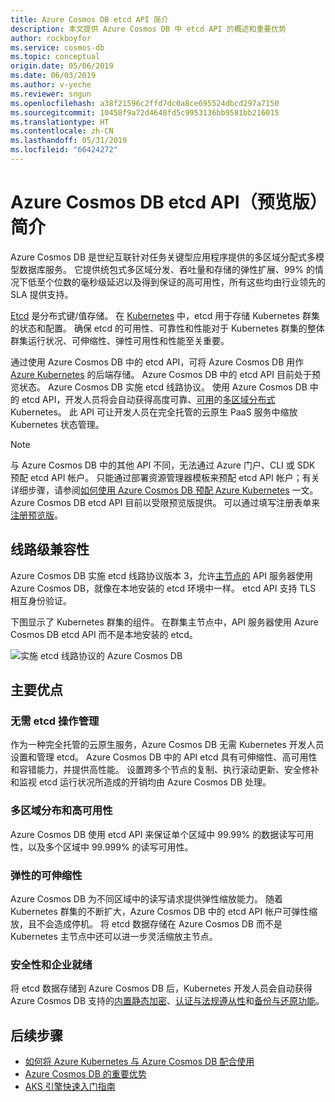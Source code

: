 ```yaml
---
title: Azure Cosmos DB etcd API 简介
description: 本文提供 Azure Cosmos DB 中 etcd API 的概述和重要优势
author: rockboyfor
ms.service: cosmos-db
ms.topic: conceptual
origin.date: 05/06/2019
ms.date: 06/03/2019
ms.author: v-yeche
ms.reviewer: sngun
ms.openlocfilehash: a38f21596c2ffd7dc0a8ce695524dbcd297a7150
ms.sourcegitcommit: 10458f9a72d4648fd5c9953136bb9581bb216015
ms.translationtype: HT
ms.contentlocale: zh-CN
ms.lasthandoff: 05/31/2019
ms.locfileid: "66424272"
---
```

# <a name="introduction-to-the-azure-cosmos-db-etcd-api-preview"></a>Azure Cosmos DB etcd API（预览版）简介

Azure Cosmos DB 是世纪互联针对任务关键型应用程序提供的多区域分配式多模型数据库服务。 它提供统包式多区域分发、吞吐量和存储的弹性扩展、99% 的情况下低至个位数的毫秒级延迟以及得到保证的高可用性，所有这些均由行业领先的 SLA 提供支持。

[Etcd](https://github.com/etcd-io/etcd) 是分布式键/值存储。 在 [Kubernetes](https://kubernetes.io/) 中，etcd 用于存储 Kubernetes 群集的状态和配置。 确保 etcd 的可用性、可靠性和性能对于 Kubernetes 群集的整体群集运行状况、可伸缩性、弹性可用性和性能至关重要。 

通过使用 Azure Cosmos DB 中的 etcd API，可将 Azure Cosmos DB 用作 [Azure Kubernetes](../aks/index.yml) 的后端存储。 Azure Cosmos DB 中的 etcd API 目前处于预览状态。 Azure Cosmos DB 实施 etcd 线路协议。 使用 Azure Cosmos DB 中的 etcd API，开发人员将会自动获得高度可靠、[可用](high-availability.md)的[多区域分布式](distribute-data-globally.md) Kubernetes。 此 API 可让开发人员在完全托管的云原生 PaaS 服务中缩放 Kubernetes 状态管理。 

> [!NOTE]
> 与 Azure Cosmos DB 中的其他 API 不同，无法通过 Azure 门户、CLI 或 SDK 预配 etcd API 帐户。 只能通过部署资源管理器模板来预配 etcd API 帐户；有关详细步骤，请参阅[如何使用 Azure Cosmos DB 预配 Azure Kubernetes](bootstrap-kubernetes-cluster.md) 一文。 Azure Cosmos DB etcd API 目前以受限预览版提供。 可以通过填写注册表单来[注册预览版](https://aka.ms/cosmosetcdapi-signup)。

## <a name="wire-level-compatibility"></a>线路级兼容性

Azure Cosmos DB 实施 etcd 线路协议版本 3，允许[主节点的](https://kubernetes.io/docs/concepts/overview/components/) API 服务器使用 Azure Cosmos DB，就像在本地安装的 etcd 环境中一样。 etcd API 支持 TLS 相互身份验证。 

下图显示了 Kubernetes 群集的组件。 在群集主节点中，API 服务器使用 Azure Cosmos DB etcd API 而不是本地安装的 etcd。 

![实施 etcd 线路协议的 Azure Cosmos DB](./media/etcd-api-introduction/etcd-api-wire-protocol.png)

## <a name="key-benefits"></a>主要优点

### <a name="no-etcd-operations-management"></a>无需 etcd 操作管理

作为一种完全托管的云原生服务，Azure Cosmos DB 无需 Kubernetes 开发人员设置和管理 etcd。 Azure Cosmos DB 中的 API etcd 具有可伸缩性、高可用性和容错能力，并提供高性能。 设置跨多个节点的复制、执行滚动更新、安全修补和监视 etcd 运行状况所造成的开销均由 Azure Cosmos DB 处理。

### <a name="multiple-region-distribution--high-availability"></a>多区域分布和高可用性 

Azure Cosmos DB 使用 etcd API 来保证单个区域中 99.99% 的数据读写可用性，以及多个区域中 99.999% 的读写可用性。 

### <a name="elastic-scalability"></a>弹性的可伸缩性

Azure Cosmos DB 为不同区域中的读写请求提供弹性缩放能力。
随着 Kubernetes 群集的不断扩大，Azure Cosmos DB 中的 etcd API 帐户可弹性缩放，且不会造成停机。 将 etcd 数据存储在 Azure Cosmos DB 而不是 Kubernetes 主节点中还可以进一步灵活缩放主节点。 

### <a name="security--enterprise-readiness"></a>安全性和企业就绪

将 etcd 数据存储到 Azure Cosmos DB 后，Kubernetes 开发人员会自动获得 Azure Cosmos DB 支持的[内置静态加密](database-encryption-at-rest.md)、[认证与法规遵从性](compliance.md)和[备份与还原功能](online-backup-and-restore.md)。 

## <a name="next-steps"></a>后续步骤

* [如何将 Azure Kubernetes 与 Azure Cosmos DB 配合使用](bootstrap-kubernetes-cluster.md)
* [Azure Cosmos DB 的重要优势](introduction.md)
* [AKS 引擎快速入门指南](https://github.com/Azure/aks-engine/blob/master/docs/tutorials/quickstart.md)

<!--Update_Description: new articles on etcd api introduction -->
<!--ms.date: 06/03/2019-->
